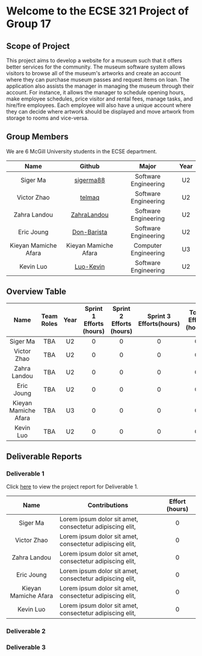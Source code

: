 # Welcome to the ECSE 321 Project of Group 17

## Scope of Project
This project aims to develop a website for a museum such that it offers better services for the community. The museum software system allows visitors to browse all of the museum's artworks and create an account where they can purchase museum passes and request items on loan. The application also assists the manager in managing the museum through their account. For instance, it allows the manager to schedule opening hours, make employee schedules, price visitor and rental fees, manage tasks, and hire/fire employees. Each employee will also have a unique account where they can decide where artwork should be displayed and move artwork from storage to rooms and vice-versa. 


## Group Members

We are 6 McGill University students in the ECSE department.

|         Name         |                    Github                     |        Major         | Year |
| :------------------: | :-------------------------------------------: | :------------------: | :--: |
|       Siger Ma       |   [sigerma88](https://github.com/sigerma88)   | Software Engineering |  U2  |
|     Victor Zhao      |      [telmaq](https://github.com/telmaq)      | Software Engineering |  U2  |
|     Zahra Landou     | [ZahraLandou](https://github.com/ZahraLandou) | Software Engineering |  U2  |
|      Eric Joung      | [Don-Barista](https://github.com/Don-Barista) | Software Engineering |  U2  |
| Kieyan Mamiche Afara |             Kieyan Mamiche Afara              | Computer Engineering |  U3  |
|      Kevin Luo       |   [Luo-Kevin](https://github.com/Luo-Kevin)   | Software Engineering |  U2  |

## Overview Table

|         Name         | Team Roles | Year | Sprint 1 Efforts (hours) | Sprint 2 Efforts (hours) | Sprint 3 Efforts(hours) | Total Effort (hours) |
| :------------------: | :--------: | :--: | :----------------------: | :----------------------: | :---------------------: | :------------------: |
|       Siger Ma       |    TBA     |  U2  |            0             |            0             |            0            |          0           |
|     Victor Zhao      |    TBA     |  U2  |            0             |            0             |            0            |          0           |
|     Zahra Landou     |    TBA     |  U2  |            0             |            0             |            0            |          0           |
|      Eric Joung      |    TBA     |  U2  |            0             |            0             |            0            |          0           |
| Kieyan Mamiche Afara |    TBA     |  U3  |            0             |            0             |            0            |          0           |
|      Kevin Luo       |    TBA     |  U2  |            0             |            0             |            0            |          0           |

## Deliverable Reports

### Deliverable 1

Click [here](https://github.com/McGill-ECSE321-Fall2022/project-group-17/wiki/Deliverable-1) to view the project report for Deliverable 1.


|         Name         | Contributions                                            | Effort (hours) |
| :------------------: | -------------------------------------------------------- | :------------: |
|       Siger Ma       | Lorem ipsum dolor sit amet, consectetur adipiscing elit, |       0        |
|     Victor Zhao      | Lorem ipsum dolor sit amet, consectetur adipiscing elit, |       0        |
|     Zahra Landou     | Lorem ipsum dolor sit amet, consectetur adipiscing elit, |       0        |
|      Eric Joung      | Lorem ipsum dolor sit amet, consectetur adipiscing elit, |       0        |
| Kieyan Mamiche Afara | Lorem ipsum dolor sit amet, consectetur adipiscing elit, |       0        |
|      Kevin Luo       | Lorem ipsum dolor sit amet, consectetur adipiscing elit, |       0        |

### Deliverable 2
### Deliverable 3

